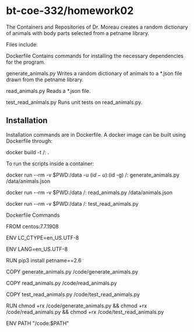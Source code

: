 # bt-coe-332/homework02

The Containers and Repositories of Dr. Moreau creates a random dictionary of animals with body parts
selected from a petname library.

Files include:
  
Dockerfile              Contains commands for installing the necessary dependencies for the program.

generate_animals.py     Writes a random dictionary of animals to a *.json file drawn from the petname library.

read_animals.py         Reads a *.json file.

test_read_animals.py    Runs unit tests on read_animals.py.

## Installation

Installation commands are in Dockerfile. A docker image can be built using Dockerfile through: 

docker build -t <username>/<filename>:<version> .
  
To run the scripts inside a container: 

docker run --rm -v $PWD:/data -u $(id -u):$(id -g) <username>/<filename>:<version> generate_animals.py /data/animals.json

docker run --rm -v $PWD:/data <username>/<filename>:<version> read_animals.py /data/animals.json

docker run --rm -v $PWD:/data <username>/<filename>:<version> test_read_animals.py

Dockerfile Commands

FROM centos:7.7.1908
  
ENV LC_CTYPE=en_US.UTF-8

ENV LANG=en_US.UTF-8

RUN pip3 install petname==2.6


COPY generate_animals.py /code/generate_animals.py

COPY read_animals.py /code/read_animals.py

COPY test_read_animals.py /code/test_read_animals.py
  

RUN chmod +rx /code/generate_animals.py && chmod +rx /code/read_animals.py && chmod +rx /code/test_read_animals.py
  

ENV PATH "/code:$PATH"
